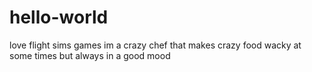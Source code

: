 # hello-world
love flight sims games
im a crazy chef that makes crazy food wacky at some times but always in a good mood
